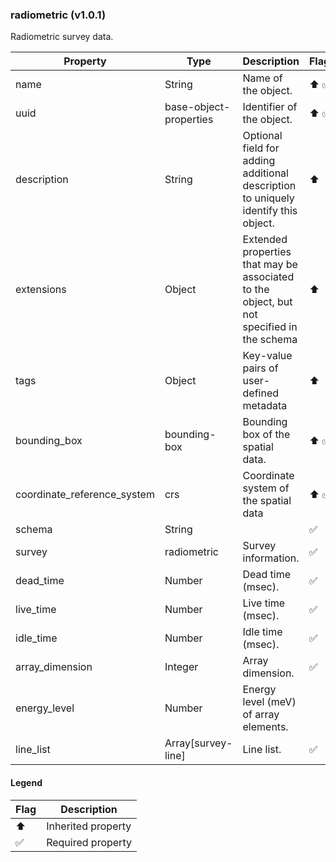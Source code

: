 ### radiometric (v1.0.1)
Radiometric survey data.

| Property | Type | Description | Flags |
|---|---|---|---|
| name | String | Name of the object. | ⬆️ ✅ |
| uuid | base-object-properties | Identifier of the object. | ⬆️ ✅ |
| description | String | Optional field for adding additional description to uniquely identify this object. | ⬆️ |
| extensions | Object | Extended properties that may be associated to the object, but not specified in the schema | ⬆️ |
| tags | Object | Key-value pairs of user-defined metadata | ⬆️ |
| bounding_box | bounding-box | Bounding box of the spatial data. | ⬆️ ✅ |
| coordinate_reference_system | crs | Coordinate system of the spatial data | ⬆️ ✅ |
| schema | String |  | ✅ |
| survey | radiometric | Survey information. | ✅ |
| dead_time | Number | Dead time (msec). | ✅ |
| live_time | Number | Live time (msec). | ✅ |
| idle_time | Number | Idle time (msec). | ✅ |
| array_dimension | Integer | Array dimension. | ✅ |
| energy_level | Number | Energy level (meV) of array elements. |  |
| line_list | Array[survey-line] | Line list. | ✅ |


#### Legend

| Flag | Description |
| --- | --- |
| ⬆️ | Inherited property |
| ✅ | Required property |


